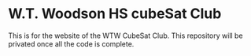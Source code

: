 # W.T. Woodson HS cubeSat Club

This is for the website of the WTW CubeSat Club. This repository will be privated once all the code is complete.
